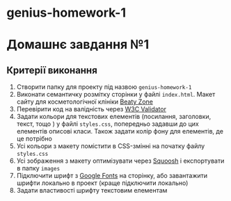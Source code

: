 # genius-homework-1

# Домашнє завдання №1

## Критерії виконання


1. Створити папку для проекту під назвою `genius-homework-1`
2. Виконати семантичку розмітку сторінки у файлі `index.html`. Макет сайту для косметологічної клініки [Beaty Zone](https://www.figma.com/file/sBABARapP4nL9lK1dG3n1l/Beauty-Zone?node-id=30:13827&t=5TZsDPh49nijl4fH-1)
3. Перевірити код на валідність через [W3C Validator](https://validator.w3.org/#validate_by_uri) 
4. Задати кольори для текстових елементів (посилання, заголовки, текст, тощо ) у файлі `styles.css`, попередньо задавши до цих елементів описові класи. Також задати колір фону для елементів, де це потрібно
5. Усі кольори з макету помістити в CSS-змінні на початку файлу `styles.css`
6. Усі зображення з макету оптимізувати через [Squoosh](https://squoosh.app/) і експортувати в папку `images`
7. Підключити шрифт з [Google Fonts](https://fonts.google.com/) на сторінку, або завантажити шрифти локально в проект (краще підключити локально)
8. Задати властивості шрифту текстовим елементам
